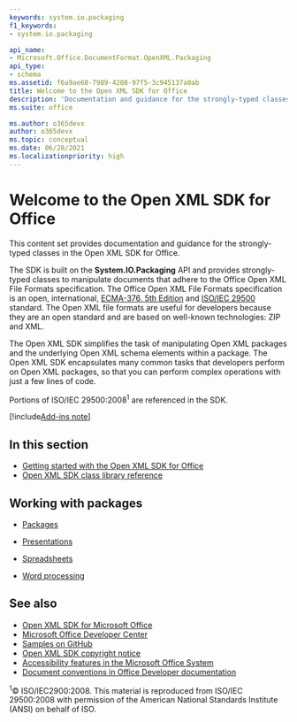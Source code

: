 ```yaml
---
keywords: system.io.packaging
f1_keywords:
- system.io.packaging

api_name:
- Microsoft.Office.DocumentFormat.OpenXML.Packaging
api_type:
- schema
ms.assetid: f6a9ae68-7989-4208-97f5-3c945137a0ab
title: Welcome to the Open XML SDK for Office
description: 'Documentation and guidance for the strongly-typed classes in the Open XML SDK for Office.'
ms.suite: office

ms.author: o365devx
author: o365devx
ms.topic: conceptual
ms.date: 06/28/2021
ms.localizationpriority: high
---
```


# Welcome to the Open XML SDK for Office

This content set provides documentation and guidance for the
strongly-typed classes in the Open XML SDK for Office.

The SDK is built on the **System.IO.Packaging**
API and provides strongly-typed classes to manipulate documents that
adhere to the Office Open XML File Formats specification. The Office
Open XML File Formats specification is an open, international,
[ECMA-376, 5th Edition](https://www.ecma-international.org/publications-and-standards/standards/ecma-376/)
and [ISO/IEC 29500](https://www.iso.org/iso/iso_catalogue/catalogue_tc/catalogue_detail.htm?csnumber=51463)
standard. The Open XML file formats are useful for developers because
they are an open standard and are based on well-known technologies: ZIP
and XML.

The Open XML SDK simplifies the task of manipulating Open XML
packages and the underlying Open XML schema elements within a package.
The Open XML SDK encapsulates many common tasks that developers
perform on Open XML packages, so that you can perform complex operations
with just a few lines of code.

Portions of ISO/IEC 29500:2008<sup>1</sup> are referenced in the SDK.

[!include[Add-ins note](./includes/addinsnote.md)]

## In this section

- [Getting started with the Open XML SDK for Office](getting-started.md)
- [Open XML SDK class library reference](/office/open-xml/open-xml-sdk)  

## Working with packages

- [Packages](general/overview.md) 

- [Presentations](presentation/overview.md)  

- [Spreadsheets](spreadsheet/overview.md)  

- [Word processing](word/overview.md)

## See also

- [Open XML SDK for Microsoft Office](https://www.nuget.org/packages/DocumentFormat.OpenXml)
- [Microsoft Office Developer Center](https://developer.microsoft.com/office/docs)
- [Samples on GitHub](https://github.com/OfficeDev)
- [Open XML SDK copyright notice](https://msdn.microsoft.com/library/6165f4ad-2e4d-4852-921a-087782af364d(Office.15).aspx)
- [Accessibility features in the Microsoft Office System](https://www.microsoft.com/accessibility/)
- [Document conventions in Office Developer documentation](https://msdn.microsoft.com/office/aa905365.aspx)

<sup>1</sup>© ISO/IEC2900:2008. This material is reproduced from ISO/IEC 29500:2008 with permission of the American National Standards Institute (ANSI) on behalf of ISO.
